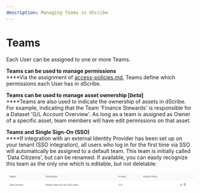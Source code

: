 ```yaml
---
description: Managing Teams in dScribe
---
```


# Teams

Each User can be assigned to one or more Teams.&#x20;



**Teams can be used to manage permissions**\
****Via the assignment of [access-policies.md](access-policies.md "mention"), Teams define which permissions each User has in dScribe.

**Teams can be used to manage asset ownership \[**_**beta**_**]**\
****Teams are also used to indicate the ownership of assets in dScribe. For example, indicating that the Team 'Finance Stewards' is responsible for a Dataset 'G/L Account Overview'. As long as a team is assigned as Owner of a specific asset, team members will have edit permissions on that asset.

**Teams and Single Sign-On (SSO)**\
****If integration with an external Identity Provider has been set up on your tenant (SSO integration), all users who log in for the first time via SSO will automatically be assigned to a default team. This team is initially called 'Data Citizens', but can be renamed. If available, you can easily recognize this team as the only one which is editable, but not deletable:

![](<../.gitbook/assets/image (14) (2).png>)

